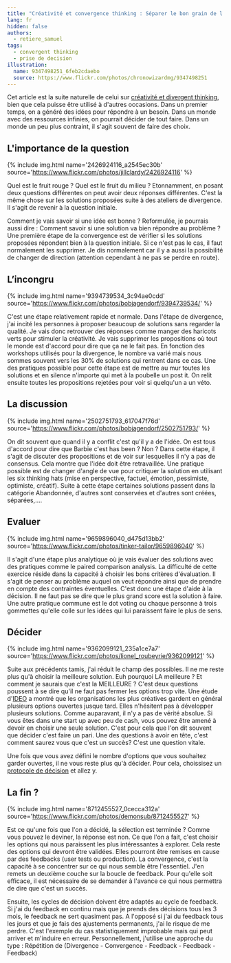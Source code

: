 ```yaml
---
title: "Créativité et convergence thinking : Séparer le bon grain de l'ivraie"
lang: fr
hidden: false
authors:
  - retiere_samuel
tags:
  - convergent thinking
  - prise de decision
illustration:
  name: 9347498251_6feb2cdaebo
  source: https://www.flickr.com/photos/chronowizardmg/9347498251
---
```


Cet article est la suite naturelle de celui sur [créativité et divergent thinking], bien que cela puisse être utilisé à d'autres occasions. Dans un premier temps, on a généré des idées pour répondre à un besoin. Dans un monde avec des ressources infinies, on pourrait décider de tout faire. Dans un monde un peu plus contraint, il s'agit souvent de faire des choix.


## L'importance de la question

{% include img.html
    name='2426924116_a2545ec30b'
    source='https://www.flickr.com/photos/jillclardy/2426924116'
%}

Quel est le fruit rouge ? Quel est le fruit du milieu ? Etonnamment, en posant deux questions différentes on peut avoir deux réponses différentes. C'est la même chose sur les solutions proposées suite à des ateliers de divergence. Il s'agit de revenir à la question initiale.

Comment je vais savoir si une idée est bonne ? Reformulée, je pourrais aussi dire : Comment savoir si une solution va bien répondre au problème ? Une première étape de la convergence est de vérifier si les solutions proposées répondent bien à la question initiale. Si ce n'est pas le cas, il faut normalement les supprimer. Je dis normalement car il y a aussi la possibilité de changer de direction (attention cependant à ne pas se perdre en route).


## L’incongru

{% include img.html
    name='9394739534_3c94ae0cdd'
    source='https://www.flickr.com/photos/bobjagendorf/9394739534/'
%}

C'est une étape relativement rapide et normale. Dans l'étape de divergence, j'ai incité les personnes à proposer beaucoup de solutions sans regarder la qualité. Je vais donc retrouver des réponses comme manger des haricots verts pour stimuler la créativité. Je vais supprimer les propositions où tout le monde est d'accord pour dire que ça ne le fait pas. En fonction des workshops utilisés pour la divergence, le nombre va varié mais nous sommes souvent vers les 30% de solutions qui rentrent dans ce cas. Une des pratiques possible pour cette étape est de mettre au mur toutes les solutions et en silence n'importe qui met à la poubelle un post it. On relit ensuite toutes les propositions rejetées pour voir si quelqu'un a un véto.


## La discussion

{% include img.html
    name='2502751793_617047f76d'
    source='https://www.flickr.com/photos/bobjagendorf/2502751793/'
%}

On dit souvent que quand il y a conflit c'est qu'il y a de l'idée. On est tous d'accord pour dire que Barbie c'est has been ? Non ? Dans cette étape, il s'agit de discuter des propositions et de voir sur lesquelles il n'y a pas de consensus. Cela montre que l'idée doit être retravaillée. Une pratique possible est de changer d'angle de vue pour critiquer la solution en utilisant les six thinking hats (mise en perspective, factuel, émotion, pessimiste, optimiste, créatif). Suite à cette étape certaines solutions passent dans la catégorie Abandonnée, d'autres sont conservées et d'autres sont créées, séparées,....


## Evaluer

{% include img.html
    name='9659896040_d475d13bb2'
    source='https://www.flickr.com/photos/tinker-tailor/9659896040'
%}

Il s'agit d'une étape plus analytique où je vais évaluer des solutions avec des pratiques comme le paired comparison analysis. La difficulté de cette exercice réside dans la capacité à choisir les bons critères d'évaluation. Il s'agit de penser au problème auquel on veut répondre ainsi que de prendre en compte des contraintes éventuelles. C'est donc une étape d'aide à la décision. Il ne faut pas se dire que le plus grand score est la solution à faire. Une autre pratique commune est le dot voting ou chaque personne à trois gommettes qu'elle colle sur les idées qui lui paraissent faire le plus de sens.


## Décider

{% include img.html
    name='9362099121_235a1ce7a7'
    source='https://www.flickr.com/photos/lionel_roubeyrie/9362099121'
%}


Suite aux précédents tamis, j'ai réduit le champ des possibles. Il ne me reste plus qu'à choisir la meilleure solution. Euh pourquoi LA meilleure ? Et comment je saurais que c'est la MEILLEURE ? C'est deux questions poussent à se dire qu'il ne faut pas fermer les options trop vite. Une étude d'[IDEO] a montré que les organisations les plus créatives gardent en général plusieurs options ouvertes jusque tard. Elles n'hésitent pas à développer plusieurs solutions. Comme auparavant, il n'y a pas de vérité absolue. Si vous êtes dans une start up avec peu de cash, vous pouvez être amené à devoir en choisir une seule solution. C'est pour cela que l'on dit souvent que décider c'est faire un pari. Une des questions à avoir en tête, c'est comment saurez vous que c'est un succès? C'est une question vitale.

Une fois que vous avez défini le nombre d'options que vous souhaitez garder ouvertes, il ne vous reste plus qu'à décider. Pour cela, choissisez un [protocole de décision] et allez y.


## La fin ?

{% include img.html
    name='8712455527_0cecca312a'
    source='https://www.flickr.com/photos/demonsub/8712455527'
%}

Est ce qu'une fois que l'on a décidé, la sélection est terminée ? Comme vous pouvez le deviner, la réponse est non. Ce que l'on a fait, c'est choisir les options qui nous paraissent les plus intéressantes à explorer. Cela reste des options qui devront être validées. Elles pourront être remises en cause par des feedbacks (user tests ou production). La convergence, c'est la capacité à se concentrer sur ce qui nous semble être l'essentiel. J'en remets un deuxième couche sur la boucle de feedback. Pour qu'elle soit efficace, il est nécessaire de se demander à l'avance ce qui nous permettra de dire que c'est un succès.

Ensuite, les cycles de décision doivent être adaptés au cycle de feedback. Si j'ai du feedback en continu mais que je prends des décisions tous les 3 mois, le feedback ne sert quasiment pas. A l'opposé si j'ai du feedback tous les jours et que je fais des ajustements permanents, j'ai le risque de me perdre. C'est l'exemple du cas statistiquement improbable mais qui peut arriver et m'induire en erreur. Personnellement, j'utilise une approche du type : Répétition de (Divergence - Convergence - Feedback - Feedback - Feedback)

[créativité et divergent thinking]: /articles/2017/03/08/divergent_thinking.html
[IDEO]: https://www.fastcodesign.com/3069069/ideo-studied-innovation-in-100-companies-heres-what-it-found
[protocole de décision]: /articles/2017/03/06/decisions_making.html
